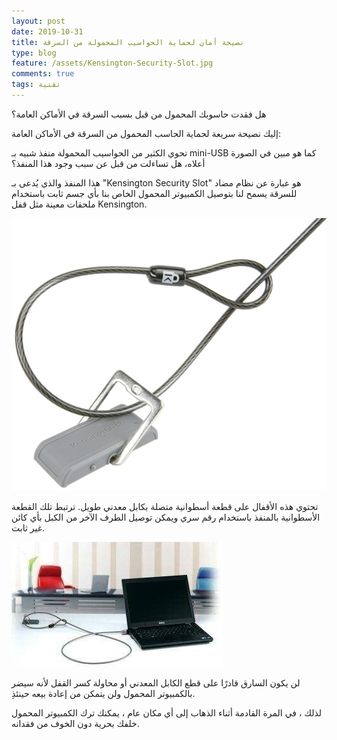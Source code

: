 ```yaml
---
layout: post
date: 2019-10-31
title: نصيحة أمان لحماية الحواسيب المحمولة من السرقة
type: blog
feature: /assets/Kensington-Security-Slot.jpg
comments: true
tags: تقنية
---
```


هل فقدت حاسوبك المحمول من قبل بسبب السرقة في الأماكن العامة؟

إليك نصيحة سريعة لحماية الحاسب المحمول من السرقة في الأماكن العامة:

تحوي الكثير من الحواسيب المحمولة منفذ شبيه بـ mini-USB كما هو مبين في الصورة أعلاه، هل تساءلت من قبل عن سبب وجود هذا المنفذ؟

هذا المنفذ والذي يُدعى بـ "Kensington Security Slot" هو عبارة عن نظام مضاد للسرقة يسمح لنا بتوصيل الكمبيوتر المحمول الخاص بنا بأي جسم ثابت باستخدام ملحقات معينة مثل قفل Kensington.

![Kensington lock](/assets/laptop-safety1.jpg)

تحتوي هذه الأقفال على قطعة أسطوانية متصلة بكابل معدني طويل. ترتبط تلك القطعة الأسطوانية بالمنفذ باستخدام رقم سري ويمكن توصيل الطرف الآخر من الكبل بأي كائن غير ثابت.

![laptop safety via Kensington lock](/assets/laptop-safety2.jpeg)

لن يكون السارق قادرًا على قطع الكابل المعدني أو محاولة كسر القفل لأنه سيضر بالكمبيوتر المحمول ولن يتمكن من إعادة بيعه حينئذِ.

لذلك ، في المرة القادمة أثناء الذهاب إلى أي مكان عام ، يمكنك ترك الكمبيوتر المحمول خلفك بحرية دون الخوف من فقدانه.


